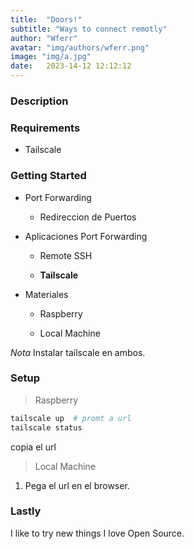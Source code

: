 ```yaml
---
title:  "Doors!"
subtitle: "Ways to connect remotly"
author: "Wferr"
avatar: "img/authors/wferr.png"
image: "img/a.jpg"
date:   2023-14-12 12:12:12
---
```


### Description
<p style="font-size: 15px;">

### Requirements

- Tailscale

### Getting Started 

- Port Forwarding 

  - Redireccion de Puertos 

- Aplicaciones Port Forwarding
 
  - Remote SSH
  
  - **Tailscale**

- Materiales

  - Raspberry
  
  - Local Machine

*Nota* Instalar tailscale en ambos. 

### Setup


>Raspberry

```bash
tailscale up  # promt a url
tailscale status
```
copia el url

>Local Machine

1. Pega el url en el browser.

### Lastly

I like to try new things
I love Open Source.


